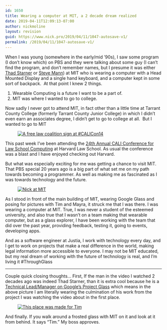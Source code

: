 ```yaml
---
id: 1650
title: Wearing a computer at MIT, a 2 decade dream realized
date: 2019-04-11T12:09:13-07:00
author: nickmoline
layout: revision
guid: https://www.nick.pro/2019/04/11/1047-autosave-v1/
permalink: /2019/04/11/1047-autosave-v1/
---
```

When I was young (somewhere in the early/mid &#8217;90s), I saw some program (I don&#8217;t know which) on PBS and they were talking about some guy (I can&#8217;t find the program, and don&#8217;t remember names, but I presume it was either [Thad Starner](http://www.media.mit.edu/wearables/lizzy/timeline.html#1993a)&nbsp;or [Steve Mann](http://www.media.mit.edu/wearables/lizzy/timeline.html#1994d)) at MIT who is wearing a computer with a Head Mounted Display and a single hand keyboard, and a computer kept in some sort of backpack. &nbsp;At that point I knew 2 things.

<!--more-->

  1. Wearable Computing is a future I want to be a part of.
  2. MIT was where I wanted to go to college.

Now sadly I never got to attend MIT, in fact other than a little time at Tarrant County College (formerly Tarrant County Junior College) in which I didn&#8217;t even earn&nbsp;an associates degree, I didn&#8217;t get to go to college at all. &nbsp;But I wanted to go to MIT

<div class="wp-block-image">
  <figure class="alignright"><a href="/wp-content/uploads/sites/4/2014/06/image1.jpg"><img src="/wp-content/uploads/sites/4/2014/06/image1-300x220.jpg" alt="A free law coalition sign at #CALICon14" class="wp-image-1057" srcset="https://i0.wp.com/nick.holodeck3.com/wp-content/uploads/sites/4/2014/06/image1.jpg?resize=300%2C220 300w, https://i0.wp.com/nick.holodeck3.com/wp-content/uploads/sites/4/2014/06/image1.jpg?resize=1024%2C752 1024w, https://i0.wp.com/nick.holodeck3.com/wp-content/uploads/sites/4/2014/06/image1.jpg?w=2048 2048w, https://i0.wp.com/nick.holodeck3.com/wp-content/uploads/sites/4/2014/06/image1.jpg?w=1520 1520w" sizes="(max-width: 300px) 100vw, 300px" /></a></figure>
</div>

This past week I&#8217;ve been attending the [24th Annual CALI Conference for Law School Computing](http://conference.cali.org/2014/) at Harvard Law School. As usual the conference was a blast and I have enjoyed checking out Harvard.

But what was especially exciting for me was getting a chance to visit MIT. That PBS special 20 years ago is a big part of what set me on my path towards becoming a programmer. As well as making me as fascinated as I was towards technology and the future.

<div class="wp-block-image">
  <figure class="alignleft"><a href="/wp-content/uploads/sites/4/2014/06/image.jpg"><img src="https://i0.wp.com/www.nick.pro/wp-content/uploads/sites/4/2014/06/IMG_20140619_202224-300x225.jpg?resize=300%2C225&#038;ssl=1" alt="Nick at MIT" class="wp-image-1651" srcset="https://i1.wp.com/nick.holodeck3.com/wp-content/uploads/sites/4/2014/06/IMG_20140619_202224.jpg?resize=300%2C225 300w, https://i1.wp.com/nick.holodeck3.com/wp-content/uploads/sites/4/2014/06/IMG_20140619_202224.jpg?resize=768%2C576 768w, https://i1.wp.com/nick.holodeck3.com/wp-content/uploads/sites/4/2014/06/IMG_20140619_202224.jpg?resize=1024%2C768 1024w, https://i1.wp.com/nick.holodeck3.com/wp-content/uploads/sites/4/2014/06/IMG_20140619_202224.jpg?resize=1200%2C900 1200w, https://i1.wp.com/nick.holodeck3.com/wp-content/uploads/sites/4/2014/06/IMG_20140619_202224.jpg?w=1520 1520w, https://i1.wp.com/nick.holodeck3.com/wp-content/uploads/sites/4/2014/06/IMG_20140619_202224.jpg?w=2280 2280w" sizes="(max-width: 300px) 100vw, 300px" data-recalc-dims="1" /></a></figure>
</div>

As I stood in front of the main building of MIT, wearing Google Glass and posing for pictures with Tim and Mayra, it struck me that I was there. I was wearing a computer at MIT. True, I was never a student of the esteemed university, and also true that I wasn&#8217;t on a team making that wearable computer, but as a glass explorer, I have been working with the team that did over the past year, providing feedback, testing it, going to events, developing apps.

And as a software engineer at Justia, I work with technology every day, and I get to work on projects that make a real difference in the world, making legal information more accessible to everyone. I may not be MIT educated, but my real dream of working with the future of technology is real, and I&#8217;m living it #ThroughGlass

<hr class="wp-block-separator" />

Couple quick closing thoughts&#8230; First, If the man in the video I watched 2 decades ago was indeed Thad Starner, than it is extra cool because he is a [Technical Lead/Manager on Google&#8217;s Project Glass](http://www.cc.gatech.edu/home/thad/) which means in the above picture I am literally wearing the culmination of his work from the project I was watching the video about in the first place.

<div class="wp-block-image">
  <figure class="aligncenter"><a href="/wp-content/uploads/sites/4/2014/06/image2.jpg"><img src="/wp-content/uploads/sites/4/2014/06/image2-300x220.jpg" alt="This place was made for Tim" class="wp-image-1061" srcset="https://i1.wp.com/nick.holodeck3.com/wp-content/uploads/sites/4/2014/06/image2.jpg?resize=300%2C220 300w, https://i1.wp.com/nick.holodeck3.com/wp-content/uploads/sites/4/2014/06/image2.jpg?resize=1024%2C752 1024w, https://i1.wp.com/nick.holodeck3.com/wp-content/uploads/sites/4/2014/06/image2.jpg?w=2048 2048w, https://i1.wp.com/nick.holodeck3.com/wp-content/uploads/sites/4/2014/06/image2.jpg?w=1520 1520w" sizes="(max-width: 300px) 100vw, 300px" /></a></figure>
</div>

And finally. If you walk around a frosted glass with MIT on it and look at it from behind. It says &#8220;Tim.&#8221; My boss approves.